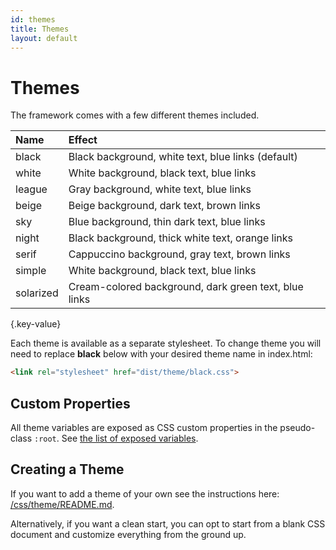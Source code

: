```yaml
---
id: themes
title: Themes
layout: default
---
```


# Themes

The framework comes with a few different themes included.

| Name      | Effect
| :-        | :-
| black     | Black background, white text, blue links (default)
| white     | White background, black text, blue links
| league    | Gray background, white text, blue links
| beige     | Beige background, dark text, brown links
| sky       | Blue background, thin dark text, blue links
| night     | Black background, thick white text, orange links
| serif     | Cappuccino background, gray text, brown links
| simple    | White background, black text, blue links
| solarized | Cream-colored background, dark green text, blue links
{.key-value}

Each theme is available as a separate stylesheet. To change theme you will need to replace **black** below with your desired theme name in index.html:

```html
<link rel="stylesheet" href="dist/theme/black.css">
```

## Custom Properties
All theme variables are exposed as CSS custom properties in the pseudo-class `:root`. See [the list of exposed variables](https://github.com/hakimel/reveal.js/blob/master/css/theme/template/exposer.scss).

## Creating a Theme
If you want to add a theme of your own see the instructions here: [/css/theme/README.md](https://github.com/hakimel/reveal.js/blob/master/css/theme/README.md).

Alternatively, if you want a clean start, you can opt to start from a blank CSS document and customize everything from the ground up.